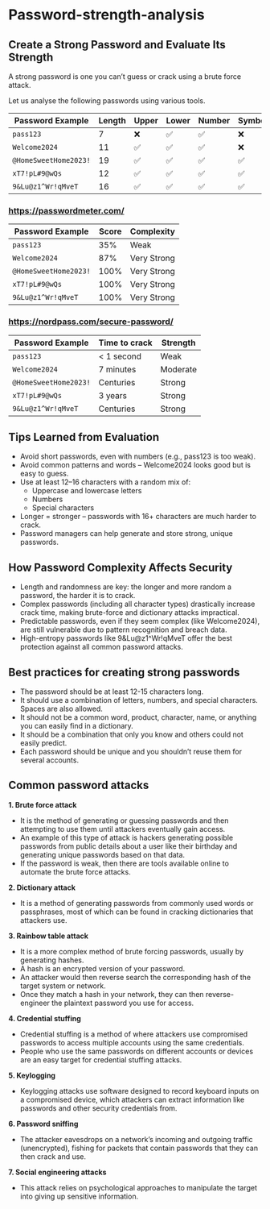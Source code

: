 # Password-strength-analysis

## Create a Strong Password and Evaluate Its Strength

A strong password is one you can’t guess or crack using a brute force attack.

Let us analyse the following passwords using various tools.

| Password Example      | Length | Upper | Lower | Number | Symbol | 
| --------------------- | ------ | ----- | ----- | ------ | ------ | 
| `pass123`             | 7      | ❌     | ✅     | ✅      | ❌      | 
| `Welcome2024`         | 11     | ✅     | ✅     | ✅      | ❌      | 
| `@HomeSweetHome2023!` | 19     | ✅     | ✅     | ✅      | ✅      | 
| `xT7!pL#9@wQs`        | 12     | ✅     | ✅     | ✅      | ✅      | 
| `9&Lu@z1^Wr!qMveT`    | 16     | ✅     | ✅     | ✅      | ✅      | 

### https://passwordmeter.com/

| Password Example      | Score | Complexity |
| --------------------- | ------ | -------|
| `pass123`             | 35% | Weak | 
| `Welcome2024`         | 87% | Very Strong | 
| `@HomeSweetHome2023!` | 100% | Very Strong | 
| `xT7!pL#9@wQs`        | 100% | Very Strong | 
| `9&Lu@z1^Wr!qMveT`    | 100% | Very Strong |

### https://nordpass.com/secure-password/

| Password Example      | Time to crack | Strength |
| --------------------- | ------ | -------|
| `pass123`             | < 1 second | Weak | 
| `Welcome2024`         | 7 minutes | Moderate | 
| `@HomeSweetHome2023!` | Centuries | Strong | 
| `xT7!pL#9@wQs`        | 3 years | Strong | 
| `9&Lu@z1^Wr!qMveT`    | Centuries | Strong |

## Tips Learned from Evaluation

- Avoid short passwords, even with numbers (e.g., pass123 is too weak).
- Avoid common patterns and words – Welcome2024 looks good but is easy to guess.
- Use at least 12–16 characters with a random mix of:
  - Uppercase and lowercase letters
  - Numbers
  - Special characters
- Longer = stronger – passwords with 16+ characters are much harder to crack.
- Password managers can help generate and store strong, unique passwords.

## How Password Complexity Affects Security

- Length and randomness are key: the longer and more random a password, the harder it is to crack.
- Complex passwords (including all character types) drastically increase crack time, making brute-force and dictionary attacks impractical.
- Predictable passwords, even if they seem complex (like Welcome2024), are still vulnerable due to pattern recognition and breach data.
- High-entropy passwords like 9&Lu@z1^Wr!qMveT offer the best protection against all common password attacks.

## Best practices for creating strong passwords

- The password should be at least 12-15 characters long.
- It should use a combination of letters, numbers, and special characters. Spaces are also allowed.
- It should not be a common word, product, character, name, or anything you can easily find in a dictionary.
- It should be a combination that only you know and others could not easily predict.
- Each password should be unique and you shouldn’t reuse them for several accounts.

## Common password attacks

**1. Brute force attack**
- It is the method of generating or guessing passwords and then attempting to use them until attackers eventually gain access.
- An example of this type of attack is hackers generating possible passwords from public details about a user like their birthday and generating unique passwords based on that data.
- If the password is weak, then there are tools available online to automate the brute force attacks.

**2. Dictionary attack**
- It is a method of generating passwords from commonly used words or passphrases, most of which can be found in cracking dictionaries that attackers use.

**3. Rainbow table attack**
- It is a more complex method of brute forcing passwords, usually by generating hashes.
- A hash is an encrypted version of your password.
- An attacker would then reverse search the corresponding hash of the target system or network.
- Once they match a hash in your network, they can then reverse-engineer the plaintext password you use for access.

**4. Credential stuffing**
- Credential stuffing is a method of where attackers use compromised passwords to access multiple accounts using the same credentials.
- People who use the same passwords on different accounts or devices are an easy target for credential stuffing attacks.

**5. Keylogging**
- Keylogging attacks use software designed to record keyboard inputs on a compromised device, which attackers can extract information like passwords and other security credentials from.

**6. Password sniffing**
- The attacker eavesdrops on a network’s incoming and outgoing traffic (unencrypted), fishing for packets that contain passwords that they can then crack and use.

**7. Social engineering attacks**
- This attack relies on psychological approaches to manipulate the target into giving up sensitive information.
